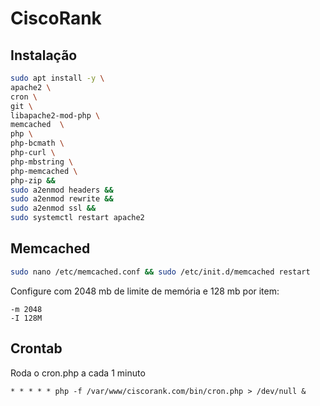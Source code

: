 # CiscoRank

## Instalação

```bash
sudo apt install -y \
apache2 \
cron \
git \
libapache2-mod-php \
memcached  \
php \
php-bcmath \
php-curl \
php-mbstring \
php-memcached \
php-zip &&
sudo a2enmod headers &&
sudo a2enmod rewrite &&
sudo a2enmod ssl &&
sudo systemctl restart apache2
```

## Memcached

```bash
sudo nano /etc/memcached.conf && sudo /etc/init.d/memcached restart
```

Configure com 2048 mb de limite de memória e 128 mb por item:

```
-m 2048
-I 128M
```

## Crontab

Roda o cron.php a cada 1 minuto

```
* * * * * php -f /var/www/ciscorank.com/bin/cron.php > /dev/null &
```